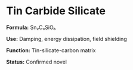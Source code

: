 # Tin Carbide Silicate
**Formula:** Sn₂C₃SiO₆

**Use:** Damping, energy dissipation, field shielding

**Function:** Tin-silicate-carbon matrix

**Status:** Confirmed novel
